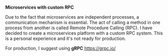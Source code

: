 **Microservices with custom RPC**

Due to the fact that microservices are independent processes, a communication mechanism is essential. The act of calling a method in one process from another is called Remote Procedure Calling (RPC).
I have decided to create a microservices platform with a custom RPC system.
This is a personal experience and it's not ready for production.

For production, I suggest using **gRPC**
https://grpc.io/
